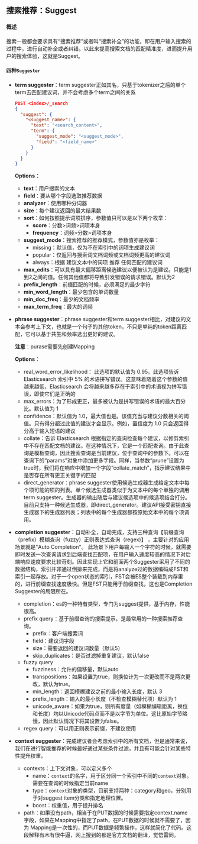 ## 搜索推荐：Suggest

#### 概述

搜索一般都会要求具有“搜索推荐”或者叫“搜索补全”的功能，即在用户输入搜索的过程中，进行自动补全或者纠错。以此来提高搜索文档的匹配精准度，进而提升用户的搜索体验，这就是Suggest。

#### 四种`Suggester`

- **term suggester**：term suggester正如其名，只基于tokenizer之后的单个term去匹配建议词，并不会考虑多个term之间的关系

  ```json
  POST <index>/_search
  { 
    "suggest": {
      "<suggest_name>": {
        "text": "<search_content>",
        "term": {
          "suggest_mode": "<suggest_mode>",
          "field": "<field_name>"
        }
      }
    }
  }
  ```

  **Options：**

  - **text**：用户搜索的文本
  - **field**：要从哪个字段选取推荐数据
  - **analyzer**：使用哪种分词器
  - **size**：每个建议返回的最大结果数
  - **sort**：如何按照提示词项排序，参数值只可以是以下两个枚举：
    - **score**：分数>词频>词项本身
    - **frequency**：词频>分数>词项本身
  - **suggest_mode**：搜索推荐的推荐模式，参数值亦是枚举：
    - missing：默认值，仅为不在索引中的词项生成建议词
    - popular：仅返回与搜索词文档词频或文档词频更高的建议词
    - always：根据 建议文本中的词项 推荐 任何匹配的建议词
  - **max_edits**：可以具有最大偏移距离候选建议以便被认为是建议。只能是1到2之间的值。任何其他值都将导致引发错误的请求错误。默认为2
  - **prefix_length**：前缀匹配的时候，必须满足的最少字符
  - **min_word_length**：最少包含的单词数量
  - **min_doc_freq**：最少的文档频率
  - **max_term_freq**：最大的词频

- **phrase suggester**：phrase suggester和term suggester相比，对建议的文本会参考上下文，也就是一个句子的其他token，不只是单纯的token距离匹配，它可以基于共生和频率选出更好的建议。

  **注意**：purase需要先创建Mapping

  **Options**：

  - real_word_error_likelihood： 此选项的默认值为 0.95。此选项告诉 Elasticsearch 索引中 5% 的术语拼写错误。这意味着随着这个参数的值越来越低，Elasticsearch 会将越来越多存在于索引中的术语视为拼写错误，即使它们是正确的
  - max_errors：为了形成更正，最多被认为是拼写错误的术语的最大百分比。默认值为 1
  - confidence：默认值为 1.0，最大值也是。该值充当与建议分数相关的阈值。只有得分超过此值的建议才会显示。例如，置信度为 1.0 只会返回得分高于输入短语的建议
  - collate：告诉 Elasticsearch 根据指定的查询检查每个建议，以修剪索引中不存在匹配文档的建议。在这种情况下，它是一个匹配查询。由于此查询是模板查询，因此搜索查询是当前建议，位于查询中的参数下。可以在查询下的“params”对象中添加更多字段。同样，当参数“prune”设置为true时，我们将在响应中增加一个字段“collate_match”，指示建议结果中是否存在所有更正关键字的匹配
  - direct_generator：phrase suggester使用候选生成器生成给定文本中每个项可能的项的列表。单个候选生成器类似于为文本中的每个单独的调用term suggester。生成器的输出随后与建议候选项中的候选项结合打分。目前只支持一种候选生成器，即direct_generator。建议API接受密钥直接生成器下的生成器列表；列表中的每个生成器都按原始文本中的每个项调用。

- **completion suggester**：自动补全，自动完成，支持三种查询【前缀查询（prefix）模糊查询（fuzzy）正则表达式查询（regex)】 ，主要针对的应用场景就是"Auto Completion"。 此场景下用户每输入一个字符的时候，就需要即时发送一次查询请求到后端查找匹配项，在用户输入速度较高的情况下对后端响应速度要求比较苛刻。因此实现上它和前面两个Suggester采用了不同的数据结构，索引并非通过倒排来完成，而是将analyze过的数据编码成FST和索引一起存放。对于一个open状态的索引，FST会被ES整个装载到内存里的，进行前缀查找速度极快。但是FST只能用于前缀查找，这也是Completion Suggester的局限所在。
  
  - completion：es的一种特有类型，专门为suggest提供，基于内存，性能很高。
  - prefix query：基于前缀查询的搜索提示，是最常用的一种搜索推荐查询。
    - prefix：客户端搜索词
    - field：建议词字段
    - size：需要返回的建议词数量（默认5）
    - skip_duplicates：是否过滤掉重复建议，默认false
  - fuzzy query
    -  fuzziness：允许的偏移量，默认auto
    - transpositions：如果设置为true，则换位计为一次更改而不是两次更改，默认为true。
    - min_length：返回模糊建议之前的最小输入长度，默认 3
    - prefix_length：输入的最小长度（不检查模糊替代项）默认为 1
    - unicode_aware：如果为true，则所有度量（如模糊编辑距离，换位和长度）均以Unicode代码点而不是以字节为单位。这比原始字节略慢，因此默认情况下将其设置为false。
  - regex query：可以用正则表示前缀，不建议使用
  
- **context suggester**：完成建议者会考虑索引中的所有文档，但是通常来说，我们在进行智能推荐的时候最好通过某些条件过滤，并且有可能会针对某些特性提升权重。

  - contexts：上下文对象，可以定义多个
    - name：`context`的名字，用于区分同一个索引中不同的`context`对象。需要在查询的时候指定当前name
    - type：`context`对象的类型，目前支持两种：category和geo，分别用于对suggest  item分类和指定地理位置。
    - boost：权重值，用于提升排名
  - path：如果没有path，相当于在PUT数据的时候需要指定context.name字段，如果在Mapping中指定了path，在PUT数据的时候就不需要了，因为           Mapping是一次性的，而PUT数据是频繁操作，这样就简化了代码。这段解释有木有很牛逼，网上搜到的都是官方文档的翻译，觉悟雷同。




